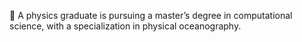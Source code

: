 🌊
A physics graduate is pursuing a master’s degree in computational science, with a specialization in physical oceanography.
